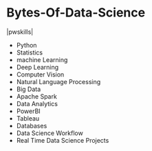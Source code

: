 # Bytes-Of-Data-Science
|pwskills|

- Python
- Statistics
- machine Learning
- Deep Learning
- Computer Vision
- Natural Language Processing
- Big Data
- Apache Spark
- Data Analytics
- PowerBI
- Tableau
- Databases
- Data Science Workflow
- Real Time Data Science Projects

